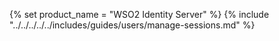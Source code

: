 {% set product_name = "WSO2 Identity Server" %}
{% include "../../../../../includes/guides/users/manage-sessions.md" %}